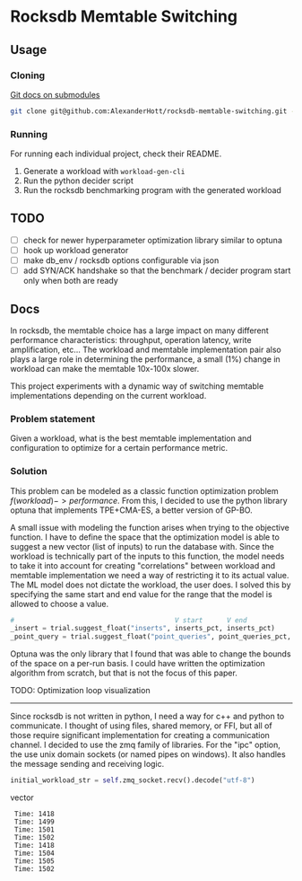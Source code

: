 # Rocksdb Memtable Switching

## Usage

### Cloning

[Git docs on submodules](https://git-scm.com/book/en/v2/Git-Tools-Submodules)

```bash
git clone git@github.com:AlexanderHott/rocksdb-memtable-switching.git --recurse-submodules
```

### Running

For running each individual project, check their README.

1. Generate a workload with `workload-gen-cli`
2. Run the python decider script
3. Run the rocksdb benchmarking program with the generated workload

## TODO

- [ ] check for newer hyperparameter optimization library similar to optuna
- [ ] hook up workload generator
- [ ] make db_env / rocksdb options configurable via json
- [ ] add SYN/ACK handshake so that the benchmark / decider program start only when both are ready

## Docs

In rocksdb, the memtable choice has a large impact on many different performance characteristics: throughput, operation 
latency, write amplification, etc... The workload and memtable implementation pair also plays a large role in determining the 
performance, a small (1%) change in workload can make the memtable 10x-100x slower. 

This project experiments with a dynamic way of switching memtable implementations depending on the current workload.

### Problem statement

Given a workload, what is the best memtable implementation and configuration to optimize for a certain performance 
metric.

### Solution

This problem can be modeled as a classic function optimization problem $f(workload) -> performance$. From this, I 
decided to use the python library optuna that implements TPE+CMA-ES, a better version of GP-BO. 

A small issue with modeling the function arises when trying to the objective function. I have to define the space that
the optimization model is able to suggest a new vector (list of inputs) to run the database with. Since the workload is
technically part of the inputs to this function, the model needs to take it into account for creating "correlations" 
between workload and memtable implementation we need a way of restricting it to its actual value. The ML model does not 
dictate the workload, the user does. I solved this by specifying the same start and end value for the range that the
model is allowed to choose a value.
```py
#                                        V start      V end
_insert = trial.suggest_float("inserts", inserts_pct, inserts_pct)
_point_query = trial.suggest_float("point_queries", point_queries_pct, point_queries_pct)
```
Optuna was the only library that I found that was able to change the bounds of the space on a per-run basis. I could 
have written the optimization algorithm from scratch, but that is not the focus of this paper.

TODO: Optimization loop visualization

---

Since rocksdb is not written in python, I need a way for c++ and python to communicate. I thought of using files, shared 
memory, or FFI, but all of those require significant implementation for creating a communication channel. I decided to 
use the zmq family of libraries. For the "ipc" option, the use unix domain sockets (or named pipes on windows). It also
handles the message sending and receiving logic.

```py
initial_workload_str = self.zmq_socket.recv().decode("utf-8")
```

vector
```log
 Time: 1418
 Time: 1499
 Time: 1501
 Time: 1502
 Time: 1418
 Time: 1504
 Time: 1505
 Time: 1502
```